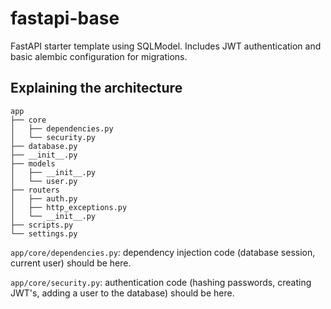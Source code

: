 # fastapi-base

FastAPI starter template using SQLModel. Includes JWT authentication and basic alembic configuration for migrations.

## Explaining the architecture

```
app
├── core
│   ├── dependencies.py
│   └── security.py
├── database.py
├── __init__.py
├── models
│   ├── __init__.py
│   └── user.py
├── routers
│   ├── auth.py
│   ├── http_exceptions.py
│   └── __init__.py
├── scripts.py
└── settings.py
```

`app/core/dependencies.py`: dependency injection code (database session, current user) should be here.

`app/core/security.py`: authentication code (hashing passwords, creating JWT's, adding a user to the database) should be here.
